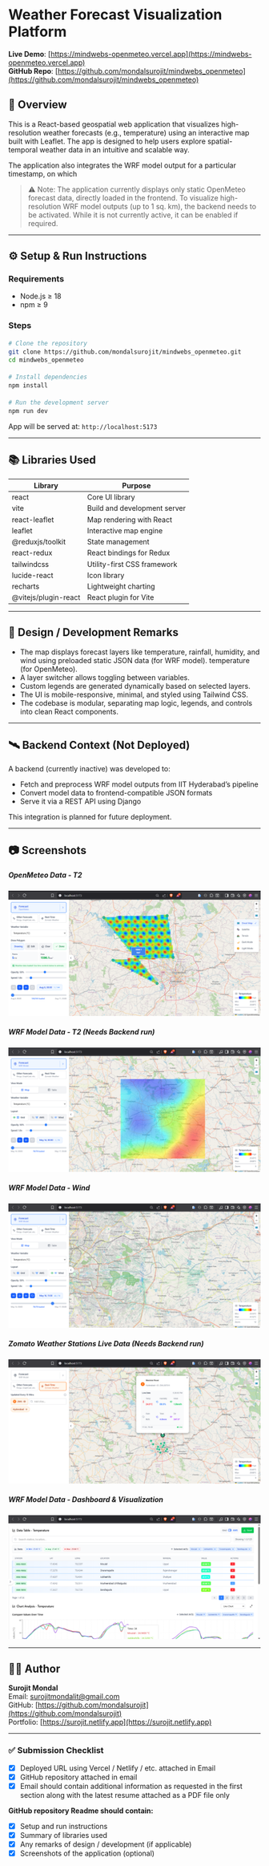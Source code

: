 # Weather Forecast Visualization Platform

**Live Demo**: [https://mindwebs-openmeteo.vercel.app](https://mindwebs-openmeteo.vercel.app)  
**GitHub Repo**: [https://github.com/mondalsurojit/mindwebs_openmeteo](https://github.com/mondalsurojit/mindwebs_openmeteo)

## 📌 Overview

This is a React-based geospatial web application that visualizes high-resolution weather forecasts (e.g., temperature) using an interactive map built with Leaflet. The app is designed to help users explore spatial-temporal weather data in an intuitive and scalable way.

The application also integrates the WRF model output for a particular timestamp, on which 

> ⚠️ Note: The application currently displays only static OpenMeteo forecast data, directly loaded in the frontend.
To visualize high-resolution WRF model outputs (up to 1 sq. km), the backend needs to be activated. While it is not currently active, it can be enabled if required.


---

## ⚙️ Setup & Run Instructions

### Requirements

- Node.js ≥ 18  
- npm ≥ 9

### Steps

```bash
# Clone the repository
git clone https://github.com/mondalsurojit/mindwebs_openmeteo.git
cd mindwebs_openmeteo

# Install dependencies
npm install

# Run the development server
npm run dev
```

App will be served at: `http://localhost:5173`

---

## 📚 Libraries Used

| Library                 | Purpose                             |
| ----------------------- | ----------------------------------- |
| react                   | Core UI library                     |
| vite                    | Build and development server        |
| react-leaflet           | Map rendering with React            |
| leaflet                 | Interactive map engine              |
| @reduxjs/toolkit        | State management                    |
| react-redux             | React bindings for Redux            |
| tailwindcss             | Utility-first CSS framework         |
| lucide-react            | Icon library                        |
| recharts                | Lightweight charting                |
| @vitejs/plugin-react    | React plugin for Vite               |


---

## 🧠 Design / Development Remarks

- The map displays forecast layers like temperature, rainfall, humidity, and wind using preloaded static JSON data (for WRF model).  temperature (for OpenMeteo).
- A layer switcher allows toggling between variables.
- Custom legends are generated dynamically based on selected layers.
- The UI is mobile-responsive, minimal, and styled using Tailwind CSS.
- The codebase is modular, separating map logic, legends, and controls into clean React components.

---

## 🛰️ Backend Context (Not Deployed)

A backend (currently inactive) was developed to:

- Fetch and preprocess WRF model outputs from IIT Hyderabad’s pipeline
- Convert model data to frontend-compatible JSON formats
- Serve it via a REST API using Django

This integration is planned for future deployment.

---

## 📷 Screenshots

##### OpenMeteo Data - T2
![Preview 1](./screenshots/1.png)

##### WRF Model Data - T2 (Needs Backend run)
![Preview 2](./screenshots/2.png)

##### WRF Model Data - Wind
![Preview 3](./screenshots/3.png)

##### Zomato Weather Stations Live Data (Needs Backend run)
![Preview 4](./screenshots/4.png)

##### WRF Model Data - Dashboard & Visualization
![Preview 5](./screenshots/5.png)

---

## 👨‍💻 Author

**Surojit Mondal**  
Email: [surojitmondalit@gmail.com](mailto:surojitmondalit@gmail.com)  
GitHub: [https://github.com/mondalsurojit](https://github.com/mondalsurojit)  
Portfolio: [https://surojit.netlify.app](https://surojit.netlify.app)

---

### ✅ Submission Checklist

- [x] Deployed URL using Vercel / Netlify / etc. attached in Email  
- [x] GitHub repository attached in email  
- [x] Email should contain additional information as requested in the first section along with the latest resume attached as a PDF file only

**GitHub repository Readme should contain:**  
- [x] Setup and run instructions  
- [x] Summary of libraries used  
- [x] Any remarks of design / development (if applicable)  
- [x] Screenshots of the application (optional) 
